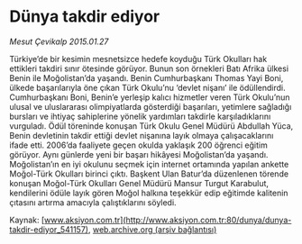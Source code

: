 # Dünya takdir ediyor

*Mesut Çevikalp 2015.01.27*

<div class="pNewsDetailMainContent" itemprop="articleBody">
 <p>
  Türkiye’de bir kesimin mesnetsizce hedefe koyduğu Türk Okulları hak ettikleri takdiri sınır ötesinde görüyor. Bunun son örnekleri Batı Afrika ülkesi Benin ile Moğolistan’da yaşandı. Benin Cumhurbaşkanı Thomas Yayi Boni, ülkede başarılarıyla öne çıkan Türk Okulu’nu ‘devlet nişanı’ ile ödüllendirdi. Cumhurbaşkanı Boni, Benin’e yerleşip kalıcı hizmetler veren Türk Okulu’nun ulusal ve uluslararası olimpiyatlarda gösterdiği başarıları, yetimlere sağladığı bursları ve ihtiyaç sahiplerine yönelik yardımları takdirle karşıladıklarını vurguladı. Ödül töreninde konuşan Türk Okulu Genel Müdürü Abdullah Yüca, Benin devletinin takdir ettiği devlet nişanına layık olmaya çalışacaklarını ifade etti. 2006’da faaliyete geçen okulda yaklaşık 200 öğrenci eğitim görüyor. Aynı günlerde yeni bir başarı hikâyesi Moğolistan’da yaşandı. Moğolistan’ın en iyi okulunu seçmek için internet ortamında yapılan ankette Moğol-Türk Okulları birinci çıktı. Başkent Ulan Batur’da düzenlenen törende konuşan Moğol-Türk Okulları Genel Müdürü Mansur Turgut Karabulut, kendilerini ödüle layık gören Moğol halkına teşekkür edip eğitimde kalitenin çıtasını artırma amacıyla çalıştıklarını söyledi.
 </p>
</div>


Kaynak: [www.aksiyon.com.tr](http://www.aksiyon.com.tr:80/dunya/dunya-takdir-ediyor_541157), [web.archive.org (arşiv bağlantısı)](http://web.archive.org/web/20150216130845/http://www.aksiyon.com.tr:80/dunya/dunya-takdir-ediyor_541157)
